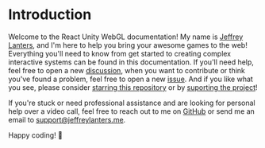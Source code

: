 # Introduction

Welcome to the React Unity WebGL documentation! My name is [Jeffrey Lanters](https://jeffreylanters.me), and I'm here to help you bring your awesome games to the web! Everything you'll need to know from get started to creating complex interactive systems can be found in this documentation. If you'll need help, feel free to open a new [discussion](https://github.com/jeffreylanters/react-unity-webgl/discussions), when you want to contribute or think you've found a problem, feel free to open a new [issue](https://github.com/jeffreylanters/react-unity-webgl/issues). And if you like what you see, please consider [starring this repository](https://github.com/jeffreylanters/react-unity-webgl/stargazers) or by [suporting the project](https://react-unity-webgl.dev/support)!

If you're stuck or need professional assistance and are looking for personal help over a video call, feel free to reach out to me on [GitHub](https://github.com/jeffreylanters) or send me an email to [support@jeffreylanters.me](mailto:support@jeffreylanters.me).

Happy coding! 🚀
